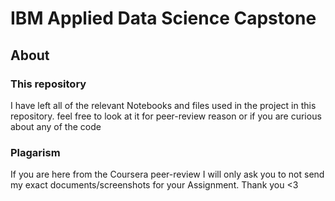 # IBM Applied Data Science Capstone 

## About




### This repository

I have left all of the relevant Notebooks and files used in the project in this repository. feel free to look at it for peer-review reason
or if you are curious about any of the code

### Plagarism

If you are here from the Coursera peer-review I will only ask you to not send my exact documents/screenshots for your Assignment.
Thank you <3
